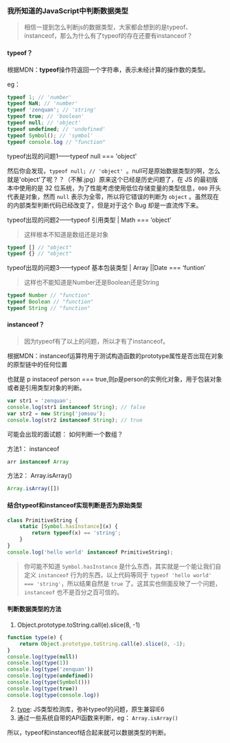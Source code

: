 ### 我所知道的JavaScript中判断数据类型

> 相信一提到怎么判断js的数据类型，大家都会想到的是typeof、instanceof，那么为什么有了typeof的存在还要有instanceof？

#### typeof？

根据MDN：**typeof**操作符返回一个字符串，表示未经计算的操作数的类型。

eg：

```js
typeof 1; // 'number'
typeof NaN; // 'number'
typeof 'zenquan'; // 'string'
typeof true; // 'boolean'
typeof null; // 'object'
typeof undefined; // 'undefined'
typeof Symbol(); // 'symbol'
typeof console.log // "function"
```

typeof出现的问题1——typeof null === 'object'

然后你会发现，`typeof null; // 'object' `。null可是原始数据类型的啊，怎么就是'object'了呢？？（不解.jpg）原来这个已经是历史问题了，在 JS 的最初版本中使用的是 32 位系统，为了性能考虑使用低位存储变量的类型信息，`000` 开头代表是对象，然而 `null` 表示为全零，所以将它错误的判断为 `object` 。虽然现在的内部类型判断代码已经改变了，但是对于这个 Bug 却是一直流传下来。

typeof出现的问题2——typeof 引用类型 | Math === ‘object’

> 这样根本不知道是数组还是对象

```js
typeof [] // "object"
typeof {} // "object"
```

typeof出现的问题3——typeof 基本包装类型 |  Array ||Date === ‘funtion’

> 这样也不能知道是Number还是Boolean还是String

```js
typeof Number // "function"
typeof Boolean // "function"
typeof String // "function"
```

#### instanceof？

> 因为typeof有了以上的问题，所以才有了instanceof。

根据MDN：instanceof运算符用于测试构造函数的prototype属性是否出现在对象的原型链中的任何位置

也就是 p instaceof person === true,则p是person的实例化对象，用于包装对象或者是引用类型对象的判断。

```js
var str1 = 'zenquan';
console.log(str1 instanceof String); // false
var str2 = new String('jomsou');
console.log(str2 instanceof String); // true
```

可能会出现的面试题： 如何判断一个数组？

方法1： instanceof

```js
arr instanceof Array
```

方法2： Array.isArray()

```js
Array.isArray([])
```



#### 结合typeof和instanceof实现判断是否为原始类型

```js
class PrimitiveString {
    static [Symbol.hasInstance](x) {
        return typeof(x) == 'string';
    }
}
console.log('hello world' instanceof PrimitiveString);
```

> 你可能不知道 `Symbol.hasInstance` 是什么东西，其实就是一个能让我们自定义 `instanceof` 行为的东西，以上代码等同于 `typeof 'hello world' === 'string'`，所以结果自然是 `true` 了。这其实也侧面反映了一个问题， `instanceof` 也不是百分之百可信的。

#### 判断数据类型的方法

1. Object.prototype.toString.call(e).slice(8, -1)

```js
function type(e) {
    return Object.prototype.toString.call(e).slice(8, -1);
}
console.log(type(null))
console.log(type(1))
console.log(type('zenquan'))
console.log(type(undefined))
console.log(type(Symbol()))
console.log(type(true))
console.log(type(console.log))
```

2. [type](https://github.com/jsmini/type): JS类型检测库，弥补typeof的问题，原生兼容IE6
3. 通过一些系统自带的API函数来判断，eg： `Array.isArray()`

所以，typeof和instanceof结合起来就可以数据类型的判断。